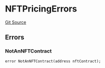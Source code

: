 # NFTPricingErrors
[Git Source](https://github.com/thrackle-io/rules-engine/blob/1f87ef51d3f81854db8d1b233a920d59919e0ac3/src/common/IErrors.sol)


## Errors
### NotAnNFTContract

```solidity
error NotAnNFTContract(address nftContract);
```

